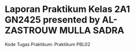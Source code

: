 # Laporan Praktikum Kelas 2A1 GN2425 presented by AL-ZASTROUW MULLA SADRA
Kode Tugas Praktikum:
Praktikum PBL02
